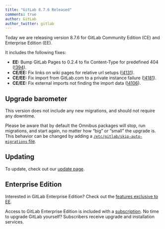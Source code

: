 ```yaml
---
title: "GitLab 8.7.6 Released"
comments: true
author: GitLab
author_twitter: gitlab
---
```


Today we are releasing version 8.7.6 for GitLab Community Edition (CE) and
Enterprise Edition (EE).

It includes the following fixes:

- **EE:** Bump GitLab Pages to 0.2.4 to fix Content-Type for predefined 404
  ([!394]).
- **CE/EE:** Fix links on wiki pages for relative url setups ([!4131]).
- **CE/EE:** Fix import from GitLab.com to a private instance failure ([!4181]).
- **CE/EE:** Fix external imports not finding the import data ([!4106]).

<!-- more -->

## Upgrade barometer

This version does not include any new migrations, and should not require any
downtime.

Please be aware that by default the Omnibus packages will stop, run migrations,
and start again, no matter how “big” or “small” the upgrade is. This behavior
can be changed by adding a [`/etc/gitlab/skip-auto-migrations`
file](http://doc.gitlab.com/omnibus/update/README.html).

## Updating

To update, check out our [update page](https://about.gitlab.com/update).

## Enterprise Edition

Interested in GitLab Enterprise Edition? Check out the [features exclusive to
EE](https://about.gitlab.com/features/#enterprise).

Access to GitLab Enterprise Edition is included with a [subscription](http://www.gitlab.com/subscription/).
No time to upgrade GitLab yourself? Subscribers receive upgrade and installation
services.

[!394]: https://gitlab.com/gitlab-org/gitlab-ee/merge_requests/394
[!4131]: https://gitlab.com/gitlab-org/gitlab-ce/merge_requests/4131
[!4181]: https://gitlab.com/gitlab-org/gitlab-ce/merge_requests/4181
[!4106]: https://gitlab.com/gitlab-org/gitlab-ce/merge_requests/4106
